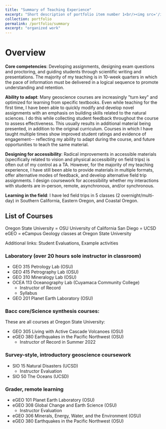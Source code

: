 ```yaml
---
title: "Summary of Teaching Experience"
excerpt: "Short description of portfolio item number 1<br/><img src='/images/500x300.png'>"
collection: portfolio
permalink: /portfolio/summary
excerpt: "organized work"
---
```


# Overview

**Core competencies**: Developing assignments, designing exam questions and proctoring, and guiding students through scientific writing and presentations. The majority of my teaching is in 10-week quarters in which the pace of information must be delivered in a logical sequence to promote understanding and retention.

**Ability to adapt**: Many geoscience courses are increasingly "turn key" and optimized for learning from specific textbooks. Even while teaching for the first time, I have been able to quickly modify and develop novel assignments with an emphasis on building skills related to the natural sciences. I do this while collecting student feedback throughout the course to assess effectiveness. This usually results in additional material being presented, in addition to the original curriculum. Courses in which I have taught multiple times show improved student ratings and evidence of engagement-- reflecting my ability to adapt during the course, and future opportunities to teach the same material.

**Designing for accessibility**: Radical improvements in accessible materials (specifically related to vision and physical accessibility on field trips) is often out of my control as a TA. However, for the majority of my teaching experience, I have still been able to provide materials in multiple formats, offer alternative modes of feedback, and develop alternative field trip assignments. I design coursework for accessibility whether my interactions with students are in-person, remote, asynchronous, and/or synchronous. 

**Learning in the field**: I have led field trips in 5 classes (2 overnight/multi-day) in Southern California, Eastern Oregon, and Coastal Oregon.

## List of Courses

Oregon State University = OSU
University of California San Diego = UCSD
eGEO = eCampus Geology classes at Oregon State University

Additional links: Student Evaluations, Example activities

### Laboratory (over 20 hours sole instructor in classroom)

- GEO 315 Petrology Lab (OSU)
- GEO 415 Petrography Lab (OSU)
- GEO 310 Mineralogy Lab (OSU)
- OCEA 113 Oceanography Lab (Cuyamaca Community College)
  - Instructor of Record
  - Syllabus
- GEO 201 Planet Earth Laboratory (OSU)

### Bacc core/Science synthesis courses:

These are all courses at Oregon State University:

- GEO 305 Living with Active Cascade Volcanoes (OSU)
- eGEO 380 Earthquakes in the Pacific Northwest (OSU)
  - Instructor of Record in Summer 2022

### Survey-style, introductory geoscience coursework

- SIO 15 Natural Disasters (UCSD)
  - Instructor Evaluation
- SIO 50 The Oceans (UCSD)

### Grader, remote learning

- eGEO 101 Planet Earth Laboratory (OSU)
- eGEO 308 Global Change and Earth Science (OSU)
  - Instructor Evaluation
- eGEO 306 Minerals, Energy, Water, and the Environment (OSU)
- eGEO 380 Earthquakes in the Pacific Northwest (OSU)
